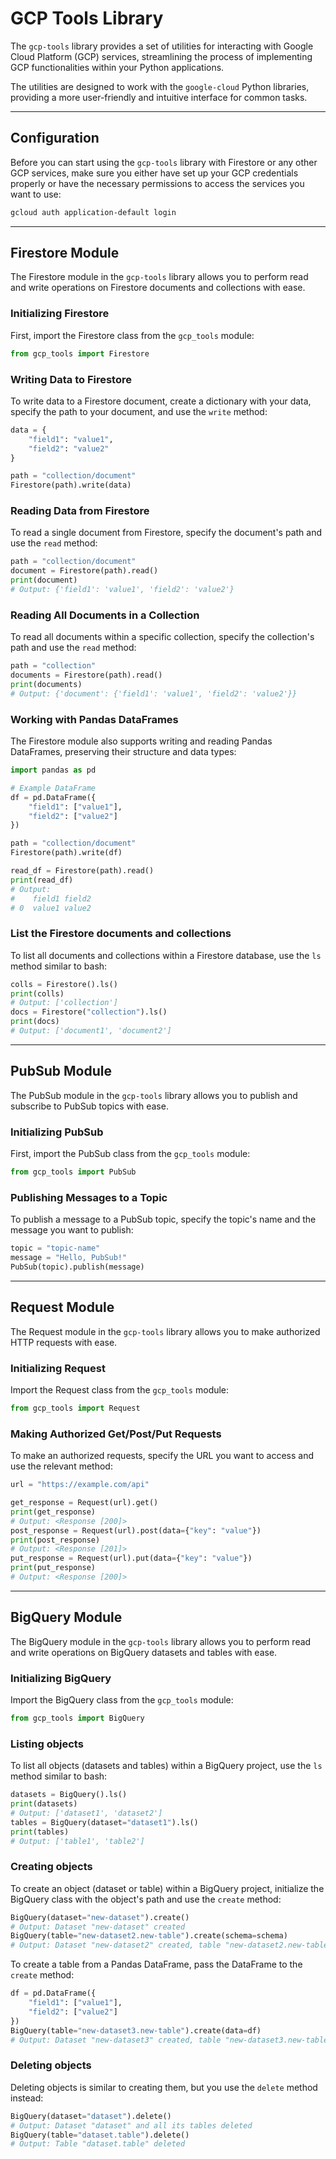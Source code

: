 <!--
TODO:
[x] Firestore Module
[x] PubSub Module
[x] Request Module
[ ] Storage Module
[ ] Parquet Module
[ ] BigQuery Module
[ ] Combine Storage, Parquet, BigQuery and Firestore for a universal Storage module
[ ] Logging Module
[ ] Secret Manager Module
...
-->

# GCP Tools Library

The `gcp-tools` library provides a set of utilities for interacting with Google Cloud Platform (GCP) services, streamlining the process of implementing GCP functionalities within your Python applications.

The utilities are designed to work with the `google-cloud` Python libraries, providing a more user-friendly and intuitive interface for common tasks.

---

## Configuration

Before you can start using the `gcp-tools` library with Firestore or any other GCP services, make sure you either have set up your GCP credentials properly or have the necessary permissions to access the services you want to use:

```bash
gcloud auth application-default login
```

---

## Firestore Module

The Firestore module in the `gcp-tools` library allows you to perform read and write operations on Firestore documents and collections with ease.

### Initializing Firestore

First, import the Firestore class from the `gcp_tools` module:

```python
from gcp_tools import Firestore
```

### Writing Data to Firestore

To write data to a Firestore document, create a dictionary with your data, specify the path to your document, and use the `write` method:

```python
data = {
    "field1": "value1",
    "field2": "value2"
}

path = "collection/document"
Firestore(path).write(data)
```

### Reading Data from Firestore

To read a single document from Firestore, specify the document's path and use the `read` method:

```python
path = "collection/document"
document = Firestore(path).read()
print(document)
# Output: {'field1': 'value1', 'field2': 'value2'}
```

### Reading All Documents in a Collection

To read all documents within a specific collection, specify the collection's path and use the `read` method:

```python
path = "collection"
documents = Firestore(path).read()
print(documents)
# Output: {'document': {'field1': 'value1', 'field2': 'value2'}}
```

### Working with Pandas DataFrames

The Firestore module also supports writing and reading Pandas DataFrames, preserving their structure and data types:

```python
import pandas as pd

# Example DataFrame
df = pd.DataFrame({
    "field1": ["value1"],
    "field2": ["value2"]
})

path = "collection/document"
Firestore(path).write(df)

read_df = Firestore(path).read()
print(read_df)
# Output:
#    field1 field2
# 0  value1 value2
```

### List the Firestore documents and collections

To list all documents and collections within a Firestore database, use the `ls` method similar to bash:

```python
colls = Firestore().ls()
print(colls)
# Output: ['collection']
docs = Firestore("collection").ls()
print(docs)
# Output: ['document1', 'document2']
```

---

## PubSub Module

The PubSub module in the `gcp-tools` library allows you to publish and subscribe to PubSub topics with ease.

### Initializing PubSub

First, import the PubSub class from the `gcp_tools` module:

```python
from gcp_tools import PubSub
```

### Publishing Messages to a Topic

To publish a message to a PubSub topic, specify the topic's name and the message you want to publish:

```python
topic = "topic-name"
message = "Hello, PubSub!"
PubSub(topic).publish(message)
```

---

## Request Module

The Request module in the `gcp-tools` library allows you to make authorized HTTP requests with ease.

### Initializing Request

Import the Request class from the `gcp_tools` module:

```python
from gcp_tools import Request
```

### Making Authorized Get/Post/Put Requests

To make an authorized requests, specify the URL you want to access and use the relevant method:

```python
url = "https://example.com/api"

get_response = Request(url).get()
print(get_response)
# Output: <Response [200]>
post_response = Request(url).post(data={"key": "value"})
print(post_response)
# Output: <Response [201]>
put_response = Request(url).put(data={"key": "value"})
print(put_response)
# Output: <Response [200]>
```

---

## BigQuery Module

The BigQuery module in the `gcp-tools` library allows you to perform read and write operations on BigQuery datasets and tables with ease.

### Initializing BigQuery

Import the BigQuery class from the `gcp_tools` module:

```python
from gcp_tools import BigQuery
```

### Listing objects

To list all objects (datasets and tables) within a BigQuery project, use the `ls` method similar to bash:

```python
datasets = BigQuery().ls()
print(datasets)
# Output: ['dataset1', 'dataset2']
tables = BigQuery(dataset="dataset1").ls()
print(tables)
# Output: ['table1', 'table2']
```

### Creating objects

To create an object (dataset or table) within a BigQuery project, initialize the BigQuery class with the object's path and use the `create` method:

```python
BigQuery(dataset="new-dataset").create()
# Output: Dataset "new-dataset" created
BigQuery(table="new-dataset2.new-table").create(schema=schema) 
# Output: Dataset "new-dataset2" created, table "new-dataset2.new-table" created
```

To create a table from a Pandas DataFrame, pass the DataFrame to the `create` method:

```python
df = pd.DataFrame({
    "field1": ["value1"],
    "field2": ["value2"]
})
BigQuery(table="new-dataset3.new-table").create(data=df)
# Output: Dataset "new-dataset3" created, table "new-dataset3.new-table" created, data inserted
```

### Deleting objects

Deleting objects is similar to creating them, but you use the `delete` method instead:

```python
BigQuery(dataset="dataset").delete()
# Output: Dataset "dataset" and all its tables deleted
BigQuery(table="dataset.table").delete()
# Output: Table "dataset.table" deleted
```

